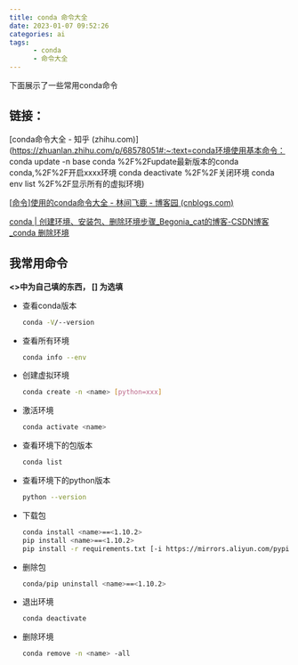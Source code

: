 ```yaml
---
title: conda 命令大全
date: 2023-01-07 09:52:26
categories: ai
tags: 
      - conda
      - 命令大全
---
```






下面展示了一些常用conda命令

<!-- more -->



## 链接：

[conda命令大全 - 知乎 (zhihu.com)](https://zhuanlan.zhihu.com/p/68578051#:~:text=conda环境使用基本命令： conda update -n base conda %2F%2Fupdate最新版本的conda conda,%2F%2F开启xxxx环境 conda deactivate %2F%2F关闭环境 conda env list %2F%2F显示所有的虚拟环境)



[[命令\]使用的conda命令大全 - 林间飞鹿 - 博客园 (cnblogs.com)](https://www.cnblogs.com/ljfl-study/p/12129853.html)



[conda | 创建环境、安装包、删除环境步骤_Begonia_cat的博客-CSDN博客_conda 删除环境](https://blog.csdn.net/qq_44250700/article/details/125348008)

## 我常用命令

**<>中为自己填的东西，  [] 为选填**

- 查看conda版本

  ```bash
  conda -V/--version
  ```

- 查看所有环境

  ```bash
  conda info --env
  ```

- 创建虚拟环境

  ```bash
  conda create -n <name> [python=xxx]
  ```

- 激活环境

  ```bash
  conda activate <name>
  ```

- 查看环境下的包版本

  ```bash
  conda list
  ```

- 查看环境下的python版本

  ```bash
  python --version
  ```

- 下载包

  ```bash
  conda install <name>==<1.10.2>
  pip install <name>==<1.10.2>
  pip install -r requirements.txt [-i https://mirrors.aliyun.com/pypi/simple/  或者 -i https://pypi.tuna.tsinghua.edu.cn/simple]
  ```

- 删除包

  ```bash
  conda/pip uninstall <name>==<1.10.2>
  ```

- 退出环境

  ```bash
  conda deactivate 
  ```

- 删除环境

  ```bash
  conda remove -n <name> -all
  ```

  
